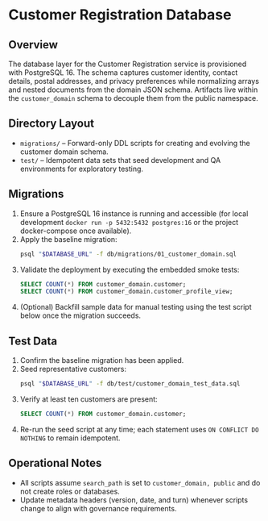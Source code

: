 # Customer Registration Database

## Overview
The database layer for the Customer Registration service is provisioned with PostgreSQL 16. The schema captures customer identity,
contact details, postal addresses, and privacy preferences while normalizing arrays and nested documents from the domain JSON
schema. Artifacts live within the `customer_domain` schema to decouple them from the public namespace.

## Directory Layout
- `migrations/` – Forward-only DDL scripts for creating and evolving the customer domain schema.
- `test/` – Idempotent data sets that seed development and QA environments for exploratory testing.

## Migrations
1. Ensure a PostgreSQL 16 instance is running and accessible (for local development `docker run -p 5432:5432 postgres:16` or the
   project docker-compose once available).
2. Apply the baseline migration:
   ```bash
   psql "$DATABASE_URL" -f db/migrations/01_customer_domain.sql
   ```
3. Validate the deployment by executing the embedded smoke tests:
   ```sql
   SELECT COUNT(*) FROM customer_domain.customer;
   SELECT COUNT(*) FROM customer_domain.customer_profile_view;
   ```
4. (Optional) Backfill sample data for manual testing using the test script below once the migration succeeds.

## Test Data
1. Confirm the baseline migration has been applied.
2. Seed representative customers:
   ```bash
   psql "$DATABASE_URL" -f db/test/customer_domain_test_data.sql
   ```
3. Verify at least ten customers are present:
   ```sql
   SELECT COUNT(*) FROM customer_domain.customer;
   ```
4. Re-run the seed script at any time; each statement uses `ON CONFLICT DO NOTHING` to remain idempotent.

## Operational Notes
- All scripts assume `search_path` is set to `customer_domain, public` and do not create roles or databases.
- Update metadata headers (version, date, and turn) whenever scripts change to align with governance requirements.
